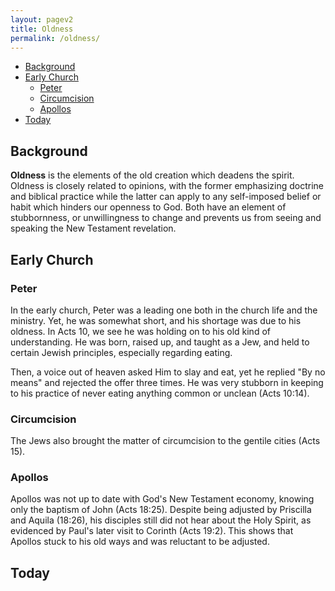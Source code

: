 ```yaml
---
layout: pagev2
title: Oldness
permalink: /oldness/
---
```

- [Background](#background)
- [Early Church](#early-church)
  - [Peter](#peter)
  - [Circumcision](#circumcision)
  - [Apollos](#apollos)
- [Today](#today)

## Background

**Oldness** is the elements of the old creation which deadens the spirit. Oldness is closely related to opinions, with the former emphasizing doctrine and biblical practice while the latter can apply to any self-imposed belief or habit which hinders our openness to God. Both have an element of stubbornness, or unwillingness to change and prevents us from seeing and speaking the New Testament revelation. 

## Early Church

### Peter

In the early church, Peter was a leading one both in the church life and the ministry. Yet, he was somewhat short, and his shortage was due to his oldness. In Acts 10, we see he was holding on to his old kind of understanding. He was born, raised up, and taught as a Jew, and held to certain Jewish principles, especially regarding eating.

Then, a voice out of heaven asked Him to slay and eat, yet he replied "By no means" and rejected the offer three times. He was very stubborn in keeping to his practice of never eating anything common or unclean (Acts 10:14). 

### Circumcision

The Jews also brought the matter of circumcision to the gentile cities (Acts 15).

### Apollos

Apollos was not up to date with God's New Testament economy, knowing only the baptism of John (Acts 18:25). Despite being adjusted by Priscilla and Aquila  (18:26), his disciples still did not hear about the Holy Spirit, as evidenced by Paul's later visit to Corinth (Acts 19:2). This shows that Apollos stuck to his old ways and was reluctant to be adjusted.

## Today